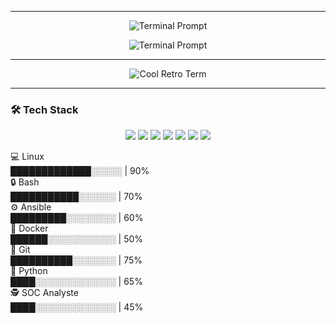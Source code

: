 
---
<p align="center">
  <img src="https://readme-typing-svg.demolab.com?font=Share+Tech+Mono&size=40&pause=99999999&color=00FF00&width=700&lines=%24+jerome@linux:~$+welcome_on_my_github!" alt="Terminal Prompt" />
</p>


<p align="center">
  <img src="https://readme-typing-svg.demolab.com?font=Share+Tech+Mono&size=20&pause=1000&color=00FF00&width=260&lines=Linux+System+Engineer;Cybersecurity+%26+Automation;Always+Learning..." alt="Terminal Prompt" />
</p>

---

<p align="center">
  <img src="https://64.media.tumblr.com/193e239055b521fa4cf3a9926998e74a/f1f4d7517491de0a-6e/s640x960/a5ec316d9d812e5735c29ae90d227e4f3e491587.gifv" alt="Cool Retro Term" />
</p>


---

### 🛠️ Tech Stack
<p align="center">
  <img src="https://img.shields.io/badge/Linux-111?logo=linux&logoColor=white" />
  <img src="https://img.shields.io/badge/Bash-121212?logo=gnubash&logoColor=white" />
  <img src="https://img.shields.io/badge/Ansible-000?logo=ansible&logoColor=white" />
  <img src="https://img.shields.io/badge/Docker-0db7ed?logo=docker&logoColor=white" />
  <img src="https://img.shields.io/badge/Git-F05032?logo=git&logoColor=white" />
  <img src="https://img.shields.io/badge/Python-3776AB?logo=python&logoColor=white" />
  <img src="https://img.shields.io/badge/SOC%20Analyste-111?logo=probot&logoColor=white" />
</p>

💻 Linux  
█████████████░░░░░ | 90%  
🔒 Bash  
███████████░░░░░░ | 70%  
⚙️ Ansible  
█████████░░░░░░░░ | 60%  
🐳 Docker  
██████░░░░░░░░░░░ | 50%  
📂 Git  
██████████░░░░░░░ | 75%  
🐍 Python  
████░░░░░░░░░░░░░ | 65%  
🕵️ SOC Analyste  
████░░░░░░░░░░░░░ | 45%  
